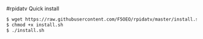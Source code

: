 #rpidatv Quick install

```sh
$ wget https://raw.githubusercontent.com/F5OEO/rpidatv/master/install.sh
$ chmod +x install.sh
$ ./install.sh
```
